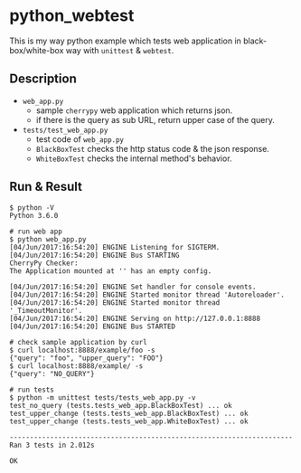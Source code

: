# python_webtest
This is my way python example which tests web application in black-box/white-box way with `unittest` & `webtest`.

## Description
- `web_app.py`
    - sample `cherrypy` web application which returns json.
    - if there is the query as sub URL, return upper case of the query.
- `tests/test_web_app.py`
    - test code of `web_app.py`
    - `BlackBoxTest` checks the http status code & the json response.
    - `WhiteBoxTest` checks the internal method's behavior.

## Run & Result

```
$ python -V
Python 3.6.0

# run web app
$ python web_app.py
[04/Jun/2017:16:54:20] ENGINE Listening for SIGTERM.
[04/Jun/2017:16:54:20] ENGINE Bus STARTING
CherryPy Checker:
The Application mounted at '' has an empty config.

[04/Jun/2017:16:54:20] ENGINE Set handler for console events.
[04/Jun/2017:16:54:20] ENGINE Started monitor thread 'Autoreloader'.
[04/Jun/2017:16:54:20] ENGINE Started monitor thread '_TimeoutMonitor'.
[04/Jun/2017:16:54:20] ENGINE Serving on http://127.0.0.1:8888
[04/Jun/2017:16:54:20] ENGINE Bus STARTED

# check sample application by curl
$ curl localhost:8888/example/foo -s
{"query": "foo", "upper_query": "FOO"}
$ curl localhost:8888/example/ -s
{"query": "NO_QUERY"}

# run tests
$ python -m unittest tests/tests_web_app.py -v
test_no_query (tests.tests_web_app.BlackBoxTest) ... ok
test_upper_change (tests.tests_web_app.BlackBoxTest) ... ok
test_upper_change (tests.tests_web_app.WhiteBoxTest) ... ok

----------------------------------------------------------------------
Ran 3 tests in 2.012s

OK

```

